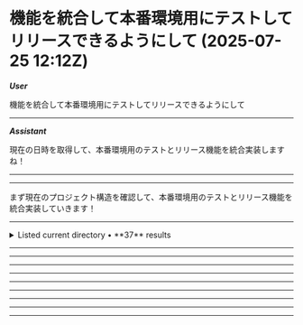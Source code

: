 <!-- Generated by SpecStory -->

# 機能を統合して本番環境用にテストしてリリースできるようにして (2025-07-25 12:12Z)

_**User**_

機能を統合して本番環境用にテストしてリリースできるようにして

---

_**Assistant**_

現在の日時を取得して、本番環境用のテストとリリース機能を統合実装しますね！


---



---

まず現在のプロジェクト構造を確認して、本番環境用のテストとリリース機能を統合実装していきます！


---

<details>
            <summary>Listed current directory • **37** results</summary>
        
| Name |
|-------|
| 📁 `.git` |
| 📁 `_docs` |
| 📄 `env_template.txt` |
| 📄 `requirements.txt` |
| 📁 `checkpoints` |
| 📄 `production_validation_test_results.json` |
| 📁 `logs` |
| 📁 `backup` |
| 📁 `__pycache__` |
| 📁 `.specstory` |
| 📁 `src` |
| 📄 `production_validation_test.py` |
| 📄 `run_comprehensive_tests.py` |
| 📁 `pss_backups` |
| 📄 `lightweight_production_test_results.json` |
| 📄 `coverage_report.json` |
| 📄 `.coverage` |
| 📄 `lightweight_production_test.py` |
| 📁 `models` |
| 📄 `.gitignore` |
| 📁 `test_results` |
| 📁 `production_deploy` |
| 📁 `production_backups` |
| 📄 `IMPLEMENTATION_LOG.md` |
| 📁 `test_reports` |
| 📁 `test_data` |
| 📄 `README_CI_CD_Testing.md` |
| 📁 `.github` |
| 📁 `kiro_backups` |
| 📁 `unified_ai_backups` |
| 📄 `audit_trail.db` |
| 📁 `resources` |
| 📁 `documentation` |
| 📁 `data` |
| 📁 `reports` |
| 📁 `.kiro` |
| 📄 `.cursorindexingignore` |

</details>

---



---



---



---



---



---



---



---



---

